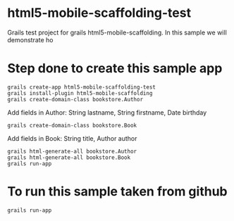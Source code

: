 html5-mobile-scaffolding-test
=============================

Grails test project for grails html5-mobile-scaffolding. In this sample we will demonstrate ho

Step done to create this sample app
===================================

	grails create-app html5-mobile-scaffolding-test
	grails install-plugin html5-mobile-scaffolding
	grails create-domain-class bookstore.Author

Add fields in Author: String lastname, String firstname, Date birthday

	grails create-domain-class bookstore.Book

Add fields in Book: String title, Author author

	grails html-generate-all bookstore.Author
	grails html-generate-all bookstore.Book
	grails run-app

To run this sample taken from github
====================================	
	
	grails run-app

